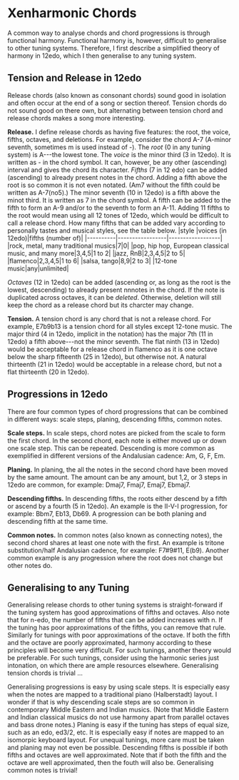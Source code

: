 # Xenharmonic Chords
A common way to analyse chords and chord progressions is through functional harmony.
Functional harmony is, however, difficult to generalise to other tuning systems.
Therefore, I first describe a simplified theory of harmony in 12edo, which I then generalise to any tuning system.

## Tension and Release in 12edo
Release chords (also known as consonant chords) sound good in isolation and often occur at the end of a song or section thereof.
Tension chords do not sound good on there own, but alternating between tension chord and release chords makes a song more interesting.

**Release.**
I define release chords as having five features: the root, the voice, fifths, octaves, and deletions.
For example, consider the chord A-7 (A-minor seventh, sometimes m is used instead of -).
The *root* (0 in any tuning system) is A---the lowest tone.
The *voice* is the minor third (3 in 12edo).
It is written as - in the chord symbol.
It can, however, be any other (ascending) interval and gives the chord its character.
*Fifths* (7 in 12 edo) can be added (ascending) to already present notes in the chord.
Adding a fifth above the root is so common it is not even notated.
(Am7 without the fifth could be written as A-7(no5).)
The minor seventh (10 in 12edo) is a fifth above the minot third. 
It is written as 7 in the chord symbol.
A fifth can be added to the fifth to form an A-9 and/or to the seventh to form an A-11.
Adding 11 fifths to the root would mean using all 12 tones of 12edo, which would be difficult to call a release chord.
How many fifths that can be added vary according to personally tastes and musical styles, see the table below.
|style     |voices (in 12edo)|fifths (number of)|
|----------|-----------------|------------------|
|rock, metal, many traditional musics|7|0|
|pop, hip hop, European classical music, and many more|3,4,5|1 to 2|
|jazz, RnB|2,3,4,5|2 to 5|
|flamenco|2,3,4,5|1 to 6|
|salsa, tango|8,9|2 to 3|
|12-tone music|any|unlimited|

*Octaves* (12 in 12edo) can be added (ascending or, as long as the root is the lowest, descending) to already present nnnotes in the chord.
If the note is duplicated across octaves, it can be *deleted*.
Otherwise, deletion will still keep the chord as a release chord but its charcter may change.

**Tension.**
A tension chord is any chord that is not a release chord.
For example, E7b9b13 is a tension chord for all styles except 12-tone music.
The major third (4 in 12edo, implicit in the notation) has the major 7th (11 in 12edo) a fifth above---not the minor seventh.
The flat ninth (13 in 12edo) would be acceptable for a release chord in flamenco as it is one octave below the sharp fifteenth (25 in 12edo), but otherwise not.
A natural thirteenth (21 in 12edo) would be acceptable in a release chord, but not a flat thirteenth (20 in 12edo).

## Progressions in 12edo
There are four common types of chord progressions that can be combined in different ways: scale steps, planing, descending fifths, common notes.

**Scale steps.**
In scale steps, chord notes are picked from the scale to form the first chord.
In the second chord, each note is either moved up or down one scale step.
This can be repeated.
Descending is more common as exemplified in different versions of the Andalusian cadence: Am, G, F, Em.

**Planing.**
In planing, the all the notes in the second chord have been moved by the same amount.
The amount can be any amount, but 1,2, or 3 steps in 12edo are common, for example: Dmaj7, Fmaj7, Emaj7, Ebmaj7.

**Descending fifths.**
In descending fifths, the roots either descend by a fifth or ascend by a fourth (5 in 12edo).
An example is the II-V-I progression, for example: Bbm7, Eb13, Db69.
A progression can be both planing and descending fifth at the same time.

**Common notes.**
In common notes (also known as connecting notes), the second chord shares at least one note with the first.
An example is tritone substitution/half Andalusian cadence, for example: F7#9#11, E(b9).
Another common example is any progression where the root does not change but other notes do.

## Generalising to any Tuning
Generalising release chords to other tuning systems is straight-forward if the tuning system has good approximations of fifths and octaves.
Also note that for n-edo, the number of fifths that can be added increases with n.
If the tuning has poor approximations of the fifths, you can remove that rule.
Similarly for tunings with poor approximations of the octave.
If both the fifth and the octave are poorly approximated, harmony according to these principles will become very difficult.
For such tunings, another theory would be preferable.
For such tunings, consider using the harmonic series just intonation, on which there are ample resources elsewhere.
Generalising tension chords is trivial ...

Generalising progressions is easy by using scale steps.
It is especially easy when the notes are mapped to a traditional piano (Halberstadt) layout.
I wonder if that is why descending scale steps are so common in contemporary Middle Eastern and Indian musics.
(Note that Middle Eastern and Indian classical musics do not use harmony apart from parallel octaves and bass drone notes.)
Planing is easy if the tuning has steps of equal size, such as an edo, ed3/2, etc.
It is especially easy if notes are mapped to an isomorpic keyboard layout.
For unequal tunings, more care must be taken and planing may not even be possible.
Descending fifths is possible if both fifths and octaves are well approximated.
Note that if both the fifth and the octave are well approximated, then the fouth will also be.
Generalising common notes is trivial!



